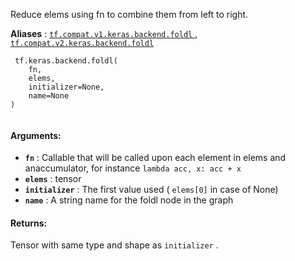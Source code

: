 Reduce elems using fn to combine them from left to right.

**Aliases** : [ `tf.compat.v1.keras.backend.foldl` ](/api_docs/python/tf/keras/backend/foldl), [ `tf.compat.v2.keras.backend.foldl` ](/api_docs/python/tf/keras/backend/foldl)

```
 tf.keras.backend.foldl(
    fn,
    elems,
    initializer=None,
    name=None
)
 
```

#### Arguments:
- **`fn`** : Callable that will be called upon each element in elems and anaccumulator, for instance  `lambda acc, x: acc + x` 
- **`elems`** : tensor
- **`initializer`** : The first value used ( `elems[0]`  in case of None)
- **`name`** : A string name for the foldl node in the graph


#### Returns:
Tensor with same type and shape as  `initializer` .

